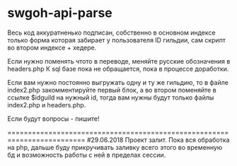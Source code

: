 # swgoh-api-parse

Весь код аккуратненько подписан, собственно в основном индексе только форма которая забирает у пользователя ID гильдии, сам скрипт во втором индексе + хедере.

Если нужно поменять чтото в переводе, меняйте русские обозначения в headers.php
К sql базе пока не обращается, пока в процессе доработки.

Если вам нужно постоянно выгружать одну и ту же гильдию, то в файле index2.php закомментируйте первый блок, а во втором поменяйте в ссылке $idguild на нужный id, тогда вам нужны будут только файлы index2.php и  headers.php.

Если будут вопросы - пишите!




=========================================================================
#29.06.2018
Проект залит.
Пока вся обработка на php, дальше буду прикручивать заливку всего этого во временную бд и возможность работы с ней в пределах сессии.
